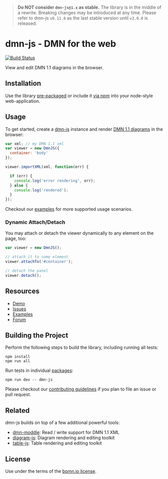 > __Do NOT consider `dmn-js@1.x` as stable.__ The library is in the middle of
a rewrite. Breaking changes may be introduced at any time. Please refer to dmn-js `v0.11.0` as the last stable version until `v2.0.0` is released.


# dmn-js - DMN for the web

[![Build Status](https://travis-ci.org/bpmn-io/dmn-js.svg?branch=master)](https://travis-ci.org/bpmn-io/dmn-js)

View and edit DMN 1.1 diagrams in the browser.


## Installation

Use the library [pre-packaged](https://github.com/bpmn-io/dmn-js-examples/tree/master/pre-packaged)
or include it [via npm](https://github.com/bpmn-io/dmn-js-examples/tree/master/bundling)
into your node-style web-application.


## Usage

To get started, create a [dmn-js](https://github.com/bpmn-io/dmn-js) instance
and render [DMN 1.1 diagrams](http://www.omg.org/spec/DMN/About-DMN/) in the browser:

```javascript
var xml; // my DMN 1.1 xml
var viewer = new DmnJS({
  container: 'body'
});

viewer.importXML(xml, function(err) {

  if (err) {
    console.log('error rendering', err);
  } else {
    console.log('rendered');
  }
});
```

Checkout our [examples](https://github.com/bpmn-io/dmn-js-examples) for
more supported usage scenarios.


### Dynamic Attach/Detach

You may attach or detach the viewer dynamically to any element on the page, too:

```javascript
var viewer = new DmnJS();

// attach it to some element
viewer.attachTo('#container');

// detach the panel
viewer.detach();
```


## Resources

*   [Demo](http://demo.bpmn.io/dmn)
*   [Issues](https://github.com/bpmn-io/dmn-js/issues)
*   [Examples](https://github.com/bpmn-io/dmn-js-examples)
*   [Forum](https://forum.bpmn.io)


## Building the Project

Perform the following steps to build the library, including running all tests:

```
npm install
npm run all
```

Run tests in individual [packages](./packages):

```
npm run dev -- dmn-js
```

Please checkout our [contributing guidelines](./CONTRIBUTING.md) if you plan to
file an issue or pull request.


## Related

dmn-js builds on top of a few additional powerful tools:

* [dmn-moddle](https://github.com/bpmn-io/dmn-moddle): Read / write support for DMN 1.1 XML
* [diagram-js](https://github.com/bpmn-io/diagram-js): Diagram rendering and editing toolkit
* [table-js](https://github.com/bpmn-io/table-js): Table rendering and editing toolkit


## License

Use under the terms of the [bpmn.io license](http://bpmn.io/license).